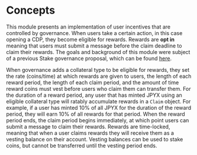 <!--
order: 1
-->

# Concepts

This module presents an implementation of user incentives that are controlled by governance. When users take a certain action, in this case opening a CDP, they become eligible for rewards. Rewards are __opt in__ meaning that users must submit a message before the claim deadline to claim their rewards. The goals and background of this module were subject of a previous Stake governance proposal, which can be found [here](https://ipfs.io/ipfs/QmSYedssC3nyQacDJmNcREtgmTPyaMx2JX7RNkMdAVkdkr/user-growth-fund-proposal.pdf).

When governance adds a collateral type to be eligible for rewards, they set the rate (coins/time) at which rewards are given to users, the length of each reward period, the length of each claim period, and the amount of time reward coins must vest before users who claim them can transfer them. For the duration of a reward period, any user that has minted JPYX using an eligible collateral type will ratably accumulate rewards in a `Claim` object. For example, if a user has minted 10% of all JPYX for the duration of the reward period, they will earn 10% of all rewards for that period. When the reward period ends, the claim period begins immediately, at which point users can submit a message to claim their rewards. Rewards are time-locked, meaning that when a user claims rewards they will receive them as a vesting balance on their account. Vesting balances can be used to stake coins, but cannot be transferred until the vesting period ends.
